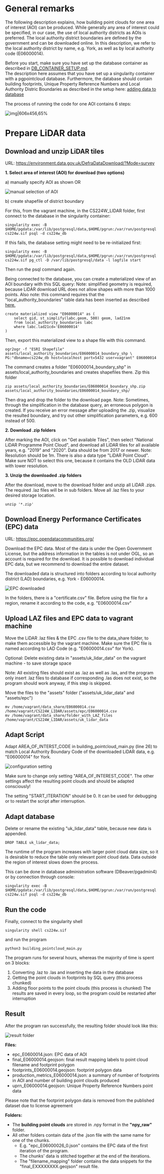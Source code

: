 # General remarks
The following description explains, how building point clouds for one area of interest (AOI) can be produced.
While generally any area of interest could be specified, in our case, the use of local authority districts as AOIs is preferred.
The local authority district boundaries are defined by the government and can be downloaded online.
In this description, we refer to the local authority district by name, e.g. York, as well as by local authority code (E06000014).

Before you start, make sure you have set up the database container as described in [DB_CONTAINER_SETUP.md](/documentation/DB_CONTAINER_SETUP.md).  
The description here assumes that you have set up a singularity container with a pgpointcloud database.
Furthermore, the database should contain building footprints, Unique Property Reference Numbers and 
Local Authority Distric Boundaries as described in the setup here: 
[adding data to database](https://github.com/kdmayer/CS224W_LIDAR/blob/main/documentation/DB_CONTAINER_SETUP.md#add-data-to-database-footprints-unique-property-reference-numbers-and-local-authority-boundary)

The process of running the code for one AOI contains 6 steps:

![img|606x456,65%](/assets/images/overview.png)


# Prepare LiDAR data
## Download and unzip LiDAR tiles
URL: https://environment.data.gov.uk/DefraDataDownload/?Mode=survey

**1. Select area of interest (AOI) for download (two options)**

a) manually specify AOI as shown OR

![manual selection of AOI](/assets/images/manual_selection.png) 
  
b) create shapefile of district boundary

For this, from the vagrant machine, in the CS224W_LIDAR folder,
first connect to the database in the singularity container: 

    singularity exec -B $HOME/pgdata:/var/lib/postgresql/data,$HOME/pgrun:/var/run/postgresql cs224w.sif psql -d cs224w_db

If this fails, the database setting might need to be re-initialized first:

    singularity exec -B $HOME/pgdata:/var/lib/postgresql/data,$HOME/pgrun:/var/run/postgresql cs224w.sif pg_ctl -D /var/lib/postgresql/data -l logfile start

Then run the psql command again.

Being connected to the database, you can create a materialized view of an AOI boundary with this SQL query: 
Note: simplified geometry is required, because LiDAR download URL does not allow shapes with more than 1000 points.
Also note: this command requires that the "local_authority_boundaries" table data has been inserted as described
[here.](https://github.com/kdmayer/CS224W_LIDAR/blob/main/documentation/DB_CONTAINER_SETUP.md#add-data-to-database-footprints-unique-property-reference-numbers-and-local-authority-boundary)

    create materialized view "E06000014" as (
        select gid, st_simplify(labc.geom, 500) geom, lad21nm
        from local_authority_boundaries labc
        where labc.lad21cd='E06000014'
    )

Then, export this materialized view to a shape file with this command.

    ogr2ogr -f "ESRI Shapefile" assets/local_authority_boundaries/E06000014_boundary_shp \
    PG:"dbname=cs224w_db host=localhost port=5432 user=vagrant" E06000014

The command creates a folder "E06000014_boundary_shp" in assets/local_authority_boundaries and creates shapefiles there.
Zip this folder

    zip assets/local_authority_boundaries/E06000014_boundary_shp.zip assets/local_authority_boundaries/E06000014_boundary_shp/

Then drag and drop the folder to the download page.
Note: Sometimes, through the simplification in the database query, an erroneous polygon is created. 
If you receive an error message after uploading the .zip, visualize the resulted boundary, 
and try out other simplification parameters, e.g. 
600 instead of 500.

**2. Download .zip folders**

After marking the AOI, click on "Get available Tiles", then select "National LiDAR Programme Point Cloud", and download 
all LiDAR tiles for all available years, e.g. "2019" and "2020". Data should be from 2017 or newer.
Note: Resolution should be 1m. There is also a data type "LiDAR Point Cloud". Make sure NOT to select this one, because 
it contains the OLD LiDAR data with lower resolution. 

**3. Unzip the downloaded .zip folders**

After the download, move to the download folder and unzip all LiDAR .zips. The required .laz files will be in sub 
folders. Move all .laz files to your desired storage location.

    unzip '*.zip'

## Download Energy Performance Certificates (EPC) data
URL: https://epc.opendatacommunities.org/

Download the EPC data. Most of the data is under the Open Government License, but the address information in the tables
is not under OGL, so an account is required for the download.
It is possible to download individual EPC data, but we recommend to download the entire dataset. 

The downloaded data is structured into folders according to local authority district (LAD) boundaries, e.g. York - E06000014.

![EPC downloaded](/assets/images/EPC_data_downloaded.png)

In the folders, there is a "certificate.csv" file. Before using the file for a
region, rename it according to the code, e.g. "E06000014.csv"

## Upload LAZ files and EPC data to vagrant machine
Move the LiDAR .laz files & the EPC .csv file to the data_share folder, to make them accessible by the vagrant machine.
Make sure the EPC file is named according to LAD Code (e.g. "E06000014.csv" for York).

Optional: Delete existing data in "assets/uk_lidar_data" on the vagrant machine - to save storage space

Note: All existing files should exist as .laz as well as .las, and the program only insert .laz files to database 
if corresponding .las does not exist, so the program should work anyway, if this step is skipped.

Move the files to the "assets" folder ("assets/uk_lidar_data" and "assets/epc")
    
    mv /home/vagrant/data_share/E06000014.csv /home/vagrant/CS224W_LIDAR/assets/epc/E06000014.csv 
    mv /home/vagrant/data_share/folder_with_LAZ_files /home/vagrant/CS224W_LIDAR/assets/uk_lidar_data

## Adapt Script
Adapt AREA_OF_INTERST_CODE in building_pointcloud_main.py (line 26) to match Local Authority Boundary Code of the 
downloaded LiDAR data, e.g. "E06000014" for York. 

![configuration setting](/assets/images/configuration_setting.png)

Make sure to change only setting "AREA_OF_INTEREST_CODE".
The other settings affect the resulting point clouds and should be adapted consciously!

The setting "START_ITERATION" should be 0. 
It can be used for debugging or to restart the script after interruption.

## Adapt database
Delete or rename the existing "uk_lidar_data" table, because new data is appended.

    DROP TABLE uk_lidar_data;

The runtime of the program increases with larger point cloud data size, so it is desirable to reduce the table only 
relevant point cloud data. Data outside the region of interest slows down the process.  

This can be done in database administration software (DBeaver/pgadmin4) or by connection through console:

    singularity exec -B $HOME/pgdata:/var/lib/postgresql/data,$HOME/pgrun:/var/run/postgresql cs224w.sif psql -d cs224w_db


## Run the code
Finally, connect to the singularity shell
    
    singularity shell cs224w.sif

and run the program 
    
    python3 building_pointcloud_main.py

The program runs for several hours, whereas the majority of time is spent on 3 blocks: 
1. Converting .laz to .las and inserting the data in the database
2. Getting the point clouds in footprints by SQL query (this process chunked)
3. Adding floor points to the point clouds (this process is chunked)
The results are saved in every loop, so the program could be restarted after interruption  


## Result
After the program ran successfully, the resulting folder should look like this:

![result folder](/assets/images/result_folder.png)

**Files:**
- epc_E0600014.json: EPC data of AOI
- final_E06000014.geojson: final result mapping labels to point cloud filename and footprint polygon
- footprints_E06000014.geojson: footprint polygon data
- production_metrics_E06000014.json: a summary of number of footprints in AOI and number of building point clouds produced 
- uprn_E06000014.geojson: Unique Property Reference Numbers point data 

Please note that the footprint polygon data is removed from the published dataset due to license agreement

**Folders:**

- The **building point clouds** are stored in .npy format in the **"npy_raw"** folder.
- All other folders contain data of the .json file with the same name for one of the chunks. 
  - E.g. "epc_E06000026_0.json" contains the EPC data of the first iteration of the program. 
  - The chunks' data is stitched together at the end of the iterations.
  - The "filename_mapping" folder contains the data snippets for the "final_EXXXXXXXX.geojson" result file.